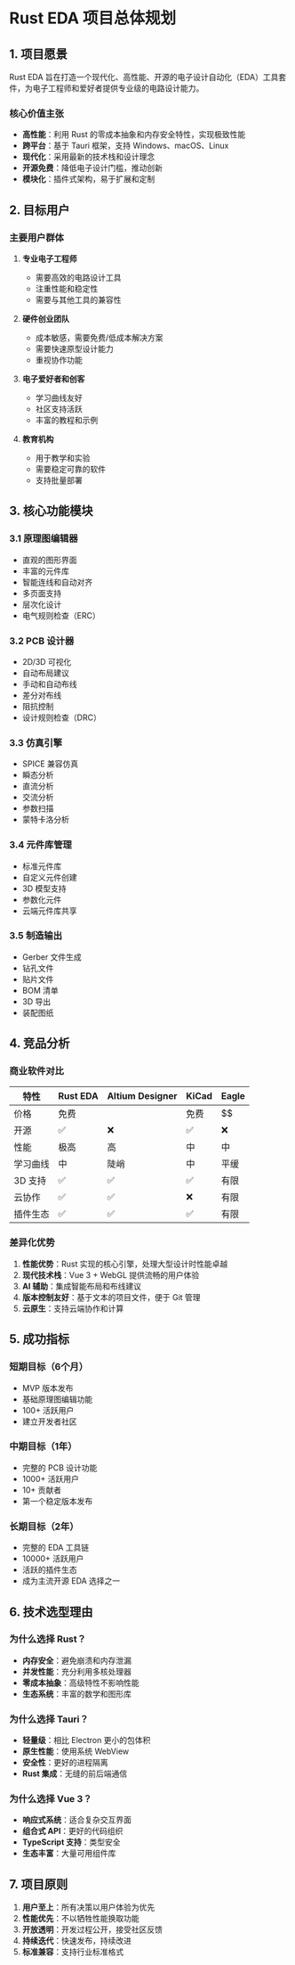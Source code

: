 # Rust EDA 项目总体规划

## 1. 项目愿景

Rust EDA 旨在打造一个现代化、高性能、开源的电子设计自动化（EDA）工具套件，为电子工程师和爱好者提供专业级的电路设计能力。

### 核心价值主张

- **高性能**：利用 Rust 的零成本抽象和内存安全特性，实现极致性能
- **跨平台**：基于 Tauri 框架，支持 Windows、macOS、Linux
- **现代化**：采用最新的技术栈和设计理念
- **开源免费**：降低电子设计门槛，推动创新
- **模块化**：插件式架构，易于扩展和定制

## 2. 目标用户

### 主要用户群体

1. **专业电子工程师**
   - 需要高效的电路设计工具
   - 注重性能和稳定性
   - 需要与其他工具的兼容性

2. **硬件创业团队**
   - 成本敏感，需要免费/低成本解决方案
   - 需要快速原型设计能力
   - 重视协作功能

3. **电子爱好者和创客**
   - 学习曲线友好
   - 社区支持活跃
   - 丰富的教程和示例

4. **教育机构**
   - 用于教学和实验
   - 需要稳定可靠的软件
   - 支持批量部署

## 3. 核心功能模块

### 3.1 原理图编辑器

- 直观的图形界面
- 丰富的元件库
- 智能连线和自动对齐
- 多页面支持
- 层次化设计
- 电气规则检查（ERC）

### 3.2 PCB 设计器

- 2D/3D 可视化
- 自动布局建议
- 手动和自动布线
- 差分对布线
- 阻抗控制
- 设计规则检查（DRC）

### 3.3 仿真引擎

- SPICE 兼容仿真
- 瞬态分析
- 直流分析
- 交流分析
- 参数扫描
- 蒙特卡洛分析

### 3.4 元件库管理

- 标准元件库
- 自定义元件创建
- 3D 模型支持
- 参数化元件
- 云端元件库共享

### 3.5 制造输出

- Gerber 文件生成
- 钻孔文件
- 贴片文件
- BOM 清单
- 3D 导出
- 装配图纸

## 4. 竞品分析

### 商业软件对比

| 特性     | Rust EDA | Altium Designer | KiCad | Eagle |
| -------- | -------- | --------------- | ----- | ----- |
| 价格     | 免费     | $$$$            | 免费  | $$    |
| 开源     | ✅       | ❌              | ✅    | ❌    |
| 性能     | 极高     | 高              | 中    | 中    |
| 学习曲线 | 中       | 陡峭            | 中    | 平缓  |
| 3D 支持  | ✅       | ✅              | ✅    | 有限  |
| 云协作   | ✅       | ✅              | ❌    | 有限  |
| 插件生态 | ✅       | ✅              | ✅    | 有限  |

### 差异化优势

1. **性能优势**：Rust 实现的核心引擎，处理大型设计时性能卓越
2. **现代技术栈**：Vue 3 + WebGL 提供流畅的用户体验
3. **AI 辅助**：集成智能布局和布线建议
4. **版本控制友好**：基于文本的项目文件，便于 Git 管理
5. **云原生**：支持云端协作和计算

## 5. 成功指标

### 短期目标（6个月）

- MVP 版本发布
- 基础原理图编辑功能
- 100+ 活跃用户
- 建立开发者社区

### 中期目标（1年）

- 完整的 PCB 设计功能
- 1000+ 活跃用户
- 10+ 贡献者
- 第一个稳定版本发布

### 长期目标（2年）

- 完整的 EDA 工具链
- 10000+ 活跃用户
- 活跃的插件生态
- 成为主流开源 EDA 选择之一

## 6. 技术选型理由

### 为什么选择 Rust？

- **内存安全**：避免崩溃和内存泄漏
- **并发性能**：充分利用多核处理器
- **零成本抽象**：高级特性不影响性能
- **生态系统**：丰富的数学和图形库

### 为什么选择 Tauri？

- **轻量级**：相比 Electron 更小的包体积
- **原生性能**：使用系统 WebView
- **安全性**：更好的进程隔离
- **Rust 集成**：无缝的前后端通信

### 为什么选择 Vue 3？

- **响应式系统**：适合复杂交互界面
- **组合式 API**：更好的代码组织
- **TypeScript 支持**：类型安全
- **生态丰富**：大量可用组件库

## 7. 项目原则

1. **用户至上**：所有决策以用户体验为优先
2. **性能优先**：不以牺牲性能换取功能
3. **开放透明**：开发过程公开，接受社区反馈
4. **持续迭代**：快速发布，持续改进
5. **标准兼容**：支持行业标准格式
